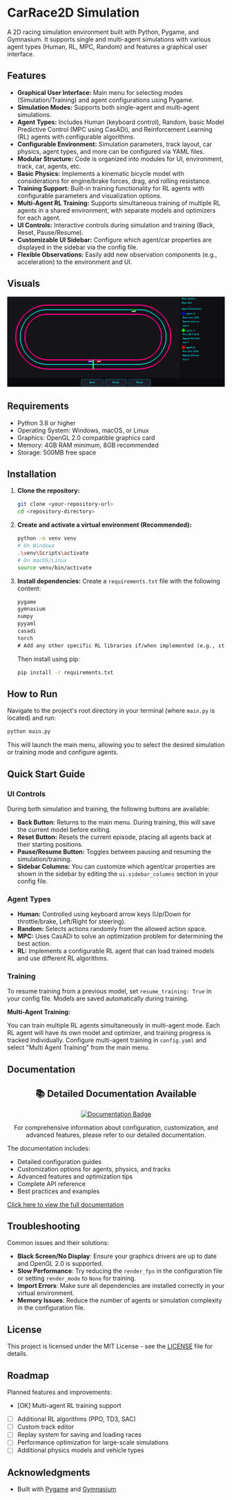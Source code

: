 # CarRace2D Simulation

A 2D racing simulation environment built with Python, Pygame, and Gymnasium. It supports single and multi-agent simulations with various agent types (Human, RL, MPC, Random) and features a graphical user interface.

## Features

*   **Graphical User Interface:** Main menu for selecting modes (Simulation/Training) and agent configurations using Pygame.
*   **Simulation Modes:** Supports both single-agent and multi-agent simulations.
*   **Agent Types:** Includes Human (keyboard control), Random, basic Model Predictive Control (MPC using CasADi), and Reinforcement Learning (RL) agents with configurable algorithms.
*   **Configurable Environment:** Simulation parameters, track layout, car physics, agent types, and more can be configured via YAML files.
*   **Modular Structure:** Code is organized into modules for UI, environment, track, car, agents, etc.
*   **Basic Physics:** Implements a kinematic bicycle model with considerations for engine/brake forces, drag, and rolling resistance.
*   **Training Support:** Built-in training functionality for RL agents with configurable parameters and visualization options.
*   **Multi-Agent RL Training:** Supports simultaneous training of multiple RL agents in a shared environment, with separate models and optimizers for each agent.
*   **UI Controls:** Interactive controls during simulation and training (Back, Reset, Pause/Resume).
*   **Customizable UI Sidebar:** Configure which agent/car properties are displayed in the sidebar via the config file.
*   **Flexible Observations:** Easily add new observation components (e.g., acceleration) to the environment and UI.

## Visuals

![Simulation - Multi Agent Mode](/images/screenshot_simulation_multiagent_v2.png)

## Requirements

* Python 3.8 or higher
* Operating System: Windows, macOS, or Linux
* Graphics: OpenGL 2.0 compatible graphics card
* Memory: 4GB RAM minimum, 8GB recommended
* Storage: 500MB free space

## Installation

1.  **Clone the repository:**
    ```bash
    git clone <your-repository-url>
    cd <repository-directory>
    ```

2.  **Create and activate a virtual environment (Recommended):**
    ```bash
    python -m venv venv
    # On Windows
    .\venv\Scripts\activate
    # On macOS/Linux
    source venv/bin/activate
    ```

3.  **Install dependencies:**
    Create a `requirements.txt` file with the following content:
    ```txt
    pygame
    gymnasium
    numpy
    pyyaml
    casadi
    torch
    # Add any other specific RL libraries if/when implemented (e.g., stable-baselines3)
    ```
    Then install using pip:
    ```bash
    pip install -r requirements.txt
    ```

## How to Run

Navigate to the project's root directory in your terminal (where `main.py` is located) and run:

```bash
python main.py
```

This will launch the main menu, allowing you to select the desired simulation or training mode and configure agents.

## Quick Start Guide

### UI Controls

During both simulation and training, the following buttons are available:

*   **Back Button:** Returns to the main menu. During training, this will save the current model before exiting.
*   **Reset Button:** Resets the current episode, placing all agents back at their starting positions.
*   **Pause/Resume Button:** Toggles between pausing and resuming the simulation/training.
*   **Sidebar Columns:** You can customize which agent/car properties are shown in the sidebar by editing the `ui.sidebar_columns` section in your config file.

### Agent Types

*   **Human:** Controlled using keyboard arrow keys (Up/Down for throttle/brake, Left/Right for steering).
*   **Random:** Selects actions randomly from the allowed action space.
*   **MPC:** Uses CasADi to solve an optimization problem for determining the best action.
*   **RL:** Implements a configurable RL agent that can load trained models and use different RL algorithms.

### Training

To resume training from a previous model, set `resume_training: True` in your config file. Models are saved automatically during training.

**Multi-Agent Training:**

You can train multiple RL agents simultaneously in multi-agent mode. Each RL agent will have its own model and optimizer, and training progress is tracked individually. Configure multi-agent training in `config.yaml` and select "Multi Agent Training" from the main menu.

## Documentation

<div align="center">
  <h2>📚 Detailed Documentation Available</h2>
  <p>
    <a href="DOCUMENTATION.md">
      <img src="https://img.shields.io/badge/Documentation-Click%20Here-blue?style=for-the-badge&logo=markdown&logoColor=white" alt="Documentation Badge">
    </a>
  </p>
  <p>
    For comprehensive information about configuration, customization, and advanced features, please refer to our detailed documentation.
  </p>
</div>

The documentation includes:
- Detailed configuration guides
- Customization options for agents, physics, and tracks
- Advanced features and optimization tips
- Complete API reference
- Best practices and examples

[Click here to view the full documentation](DOCUMENTATION.md)

## Troubleshooting

Common issues and their solutions:

* **Black Screen/No Display**: Ensure your graphics drivers are up to date and OpenGL 2.0 is supported.
* **Slow Performance**: Try reducing the `render_fps` in the configuration file or setting `render_mode` to `None` for training.
* **Import Errors**: Make sure all dependencies are installed correctly in your virtual environment.
* **Memory Issues**: Reduce the number of agents or simulation complexity in the configuration file.

## License

This project is licensed under the MIT License - see the [LICENSE](LICENSE) file for details.

## Roadmap

Planned features and improvements:

* [OK] Multi-agent RL training support
* [ ] Additional RL algorithms (PPO, TD3, SAC)
* [ ] Custom track editor
* [ ] Replay system for saving and loading races
* [ ] Performance optimization for large-scale simulations
* [ ] Additional physics models and vehicle types

## Acknowledgments

* Built with [Pygame](https://www.pygame.org/) and [Gymnasium](https://gymnasium.farama.org/)
